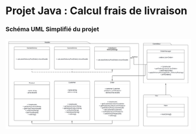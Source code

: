 # Projet Java : Calcul frais de livraison

### Schéma UML Simplifié du projet
![UML](https://raw.githubusercontent.com/ash-e/TraitementCommandes/master/TraitementCommandes.png?token=GHSAT0AAAAAACUO5R7MOMU44A5IV2TN6VWUZVBMUAA)
